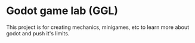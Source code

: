 # Godot game lab (GGL)

This project is for creating mechanics, minigames, etc to learn more about godot and push it's limits. 
